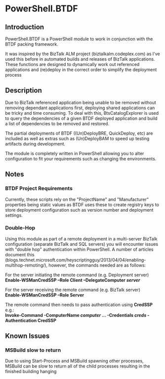 # PowerShell.BTDF

## Introduction

PowerShell.BTDF is a PowerShell module to work in conjunction with the BTDF packing framework.

It was inspired by the BizTalk ALM project (biztalkalm.codeplex.com) as I've used this before in automated builds and releases of BizTalk applications. These functions are designed to dynamically work out referenced applications and (re)deploy in the correct order to simplify the deployment process

## Description

Due to BizTalk referenced application being unable to be removed without removing dependant applications first, deploying shared applications can be tricky and time consuming. To deal with this, BtsCatalogExplorer is used to query the dependencies of a given BTDF deployed application and build a list of dependencies to be removed and restored.

The partial deployments of BTDF ((Un)DeployBRE, QuickDeploy, etc) are included as well as extras such as (Un)DeployBAM to speed up testing artifacts during development.

The module is completely written in PowerShell allowing you to alter configuration to fit your requirements such as changing the environments.

## Notes

### BTDF Project Requirements

Currently, these scripts rely on the "ProjectName" and "Manufacturer" properties being static values as BTDF uses these to create registry keys to store deployment configuration such as version number and deployment settings.

### Double-Hop

Using this module as part of a remote deployment in a multi-server BizTalk configuration (separate BizTalk and SQL servers) you will encounter issues with "double hop" authentication within PowerShell. A number of articles document this (blogs.technet.microsoft.com/heyscriptingguy/2013/04/04/enabling-multihop-remoting/), however, the commands needed are as follows:

For the server initiating the remote command (e.g. Deployment server)  
**Enable-WSManCredSSP –Role Client –DelegateComputer *server***  

For the server receiving the remote command (e.g. BizTalk server)  
**Enable-WSManCredSSP –Role Server**

The remote command then needs to pass authentication using **CredSSP** e.g.:  
**Invoke-Command -ComputerName *computer* ... -Credentials *creds* -Authentication CredSSP**

## Known Issues

### MSBuild slow to return
Due to using Start-Process and MSBuild spawning other processes, MSBuild can be slow to return all of the child processes resulting in the finished building hanging
